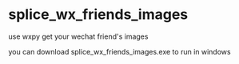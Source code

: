 # splice_wx_friends_images

use wxpy get your wechat friend's images

you can download splice_wx_friends_images.exe to run in windows

